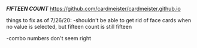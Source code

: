 **_FIFTEEN COUNT_**
https://github.com/cardmeister/cardmeister.github.io

things to fix as of 7/26/20:
-shouldn't be able to get rid of face cards when no value is selected, but fifteen count is still fifteen

-combo numbers don't seem right

